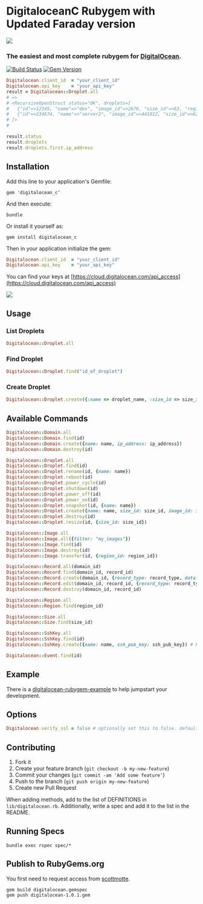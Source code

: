 # DigitaloceanC Rubygem with Updated Faraday version

![](https://raw.github.com/scottmotte/digitalocean/master/digitalocean-rubygem.jpg)

### The easiest and most complete rubygem for [DigitalOcean](https://www.digitalocean.com).

[![Build Status](https://travis-ci.org/merqlove/digitalocean_c.svg?branch=master)](https://travis-ci.org/merqlove/digitalocean_c)
[![Gem Version](https://badge.fury.io/rb/digitalocean_c.svg)](http://badge.fury.io/rb/digitalocean_c)

```ruby
Digitalocean.client_id  = "your_client_id"
Digitalocean.api_key    = "your_api_key"
result = Digitalocean::Droplet.all
# =>
# <RecursiveOpenStruct status="OK", droplets=[
#   {"id"=>12345, "name"=>"dev", "image_id"=>2676, "size_id"=>63, "region_id"=>3, "backups_active"=>false, "ip_address"=>"198.555.55.55", "private_ip_address"=>nil, "locked"=>false, "status"=>"active", "created_at"=>"2013-06-12T03:07:14Z"},
#   {"id"=>234674, "name"=>"server2", "image_id"=>441012, "size_id"=>62, "region_id"=>1, "backups_active"=>false, "ip_address"=>"192.555.55.56", "private_ip_address"=>nil, "locked"=>false, "status"=>"active", "created_at"=>"2013-06-17T00:30:12Z"}
# ]>
#

result.status
result.droplets
result.droplets.first.ip_address
```

## Installation

Add this line to your application's Gemfile:

```
gem 'digitalocean_c'
```

And then execute:

```
bundle
```

Or install it yourself as:

```
gem install digitalocean_c
```

Then in your application initialize the gem:

```ruby
Digitalocean.client_id  = "your_client_id"
Digitalocean.api_key    = "your_api_key"
```

You can find your keys at [https://cloud.digitalocean.com/api_access](https://cloud.digitalocean.com/api_access)

[![](https://raw2.github.com/scottmotte/digitalocean/master/example.png)](https://cloud.digitalocean.com/api_access)

## Usage

### List Droplets

```ruby
Digitalocean::Droplet.all
```

### Find Droplet

```ruby
Digitalocean::Droplet.find("id_of_droplet")
```

### Create Droplet

```ruby
Digitalocean::Droplet.create({:name => droplet_name, :size_id => size_id, :image_id => image_id, :region_id => region_id})
```
## Available Commands

```ruby
Digitalocean::Domain.all
Digitalocean::Domain.find(id)
Digitalocean::Domain.create({name: name, ip_address: ip_address})
Digitalocean::Domain.destroy(id)

Digitalocean::Droplet.all
Digitalocean::Droplet.find(id)
Digitalocean::Droplet.rename(id, {name: name})
Digitalocean::Droplet.reboot(id)
Digitalocean::Droplet.power_cycle(id)
Digitalocean::Droplet.shutdown(id)
Digitalocean::Droplet.power_off(id)
Digitalocean::Droplet.power_on(id)
Digitalocean::Droplet.snapshot(id, {name: name})
Digitalocean::Droplet.create({name: name, size_id: size_id, image_id: image_id, region_id: region_id, ssh_key_ids: ssh_key_ids})
Digitalocean::Droplet.destroy(id)
Digitalocean::Droplet.resize(id, {size_id: size_id})

Digitalocean::Image.all
Digitalocean::Image.all({filter: "my_images"})
Digitalocean::Image.find(id)
Digitalocean::Image.destroy(id)
Digitalocean::Image.transfer(id, {region_id: region_id})

Digitalocean::Record.all(domain_id)
Digitalocean::Record.find(domain_id, record_id)
Digitalocean::Record.create(domain_id, {record_type: record_type, data: data})
Digitalocean::Record.edit(domain_id, record_id, {record_type: record_type, data: data})
Digitalocean::Record.destroy(domain_id, record_id)

Digitalocean::Region.all
Digitalocean::Region.find(region_id)

Digitalocean::Size.all
Digitalocean::Size.find(size_id)

Digitalocean::SshKey.all
Digitalocean::SshKey.find(id)
Digitalocean::SshKey.create({name: name, ssh_pub_key: ssh_pub_key}) # Keep in mind you have to use CGI::escape for your ssh_pub_key

Digitalocean::Event.find(id)
```

## Example

There is a [digitalocean-rubygem-example](https://github.com/scottmotte/digitalocean-rubygem-example) to help jumpstart your development.

## Options

```ruby
Digitalocean.verify_ssl = false # optionally set this to false. defaults to true.
```

## Contributing

1. Fork it
2. Create your feature branch (`git checkout -b my-new-feature`)
5. Commit your changes (`git commit -am 'Add some feature'`)
6. Push to the branch (`git push origin my-new-feature`)
7. Create new Pull Request

When adding methods, add to the list of DEFINITIONS in `lib/digitalocean.rb`. Additionally, write a spec and add it to the list in the README.

## Running Specs

```
bundle exec rspec spec/*
```

## Publish to RubyGems.org

You first need to request access from [scottmotte](http://github.com/scottmotte).

```
gem build digitalocean.gemspec
gem push digitalocean-1.0.1.gem
```

